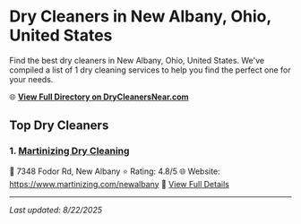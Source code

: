 # Dry Cleaners in New Albany, Ohio, United States

Find the best dry cleaners in New Albany, Ohio, United States. We've compiled a list of 1 dry cleaning services to help you find the perfect one for your needs.

🌐 **[View Full Directory on DryCleanersNear.com](https://drycleanersnear.com/city/US/Ohio/New%20Albany)**

## Top Dry Cleaners

### 1. [Martinizing Dry Cleaning](https://drycleanersnear.com/dryCleaner/689aa0402abe37ea0a6562b4/martinizing-dry-cleaning)
📍 7348 Fodor Rd, New Albany
⭐ Rating: 4.8/5
🌐 Website: https://www.martinizing.com/newalbany
🔗 [View Full Details](https://drycleanersnear.com/dryCleaner/689aa0402abe37ea0a6562b4/martinizing-dry-cleaning)


---

*Last updated: 8/22/2025*
